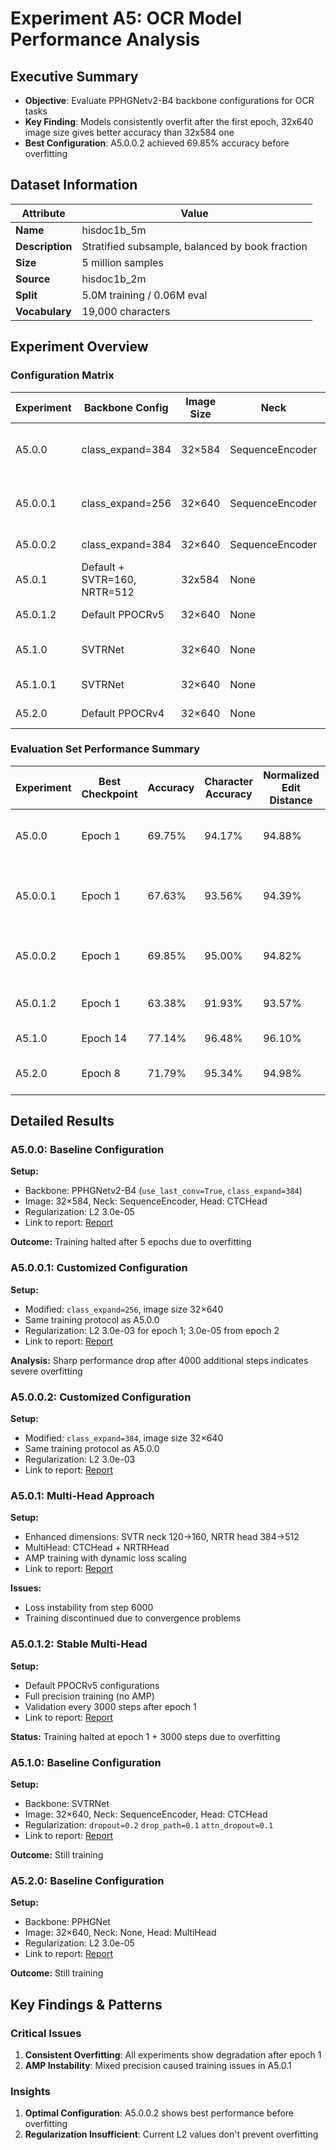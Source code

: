 # Experiment A5: OCR Model Performance Analysis

## Executive Summary

- **Objective**: Evaluate PPHGNetv2-B4 backbone configurations for OCR tasks
- **Key Finding**: Models consistently overfit after the first epoch, 32x640 image size gives better accuracy than 32x584 one
- **Best Configuration**: A5.0.0.2 achieved 69.85% accuracy before overfitting

## Dataset Information

| Attribute       | Value                                           |
| --------------- | ----------------------------------------------- |
| **Name**        | hisdoc1b_5m                                     |
| **Description** | Stratified subsample, balanced by book fraction |
| **Size**        | 5 million samples                               |
| **Source**      | hisdoc1b_2m                                     |
| **Split**       | 5.0M training / 0.06M eval                      |
| **Vocabulary**  | 19,000 characters                               |

## Experiment Overview

### Configuration Matrix

| Experiment | Backbone Config              | Image Size | Neck            | Head      | Key Changes                                      | Model Size |
| ---------- | ---------------------------- | ---------- | --------------- | --------- | ------------------------------------------------ | ---------- |
| A5.0.0     | class_expand=384             | 32×584     | SequenceEncoder | CTC       | AMP training, Baseline with pretrained weights   | 21,700,889 |
| A5.0.0.1   | class_expand=256             | 32×640     | SequenceEncoder | CTC       | AMP training, Reduced class_expand, larger width | 19,006,617 |
| A5.0.0.2   | class_expand=384             | 32×640     | SequenceEncoder | CTC       | AMP training, Larger width                       | 21,700,889 |
| A5.0.1     | Default + SVTR=160, NRTR=512 | 32x584     | None            | MultiHead | Multi-head approach, AMP training                | 22,212,009 |
| A5.0.1.2   | Default PPOCRv5              | 32×640     | None            | MultiHead | Full precision training                          | 21,169,089 |
| A5.1.0     | SVTRNet                      | 32×640     | None            | CTC       | AMP training, no pretrained weights              | 22,383,545 |
| A5.1.0.1   | SVTRNet                      | 32×640     | None            | MultiHead | Full precision training                          | 21,169,089 |
| A5.2.0     | Default PPOCRv4              | 32×640     | None            | MultiHead | Full precision training                          | 21,169,089 |

### Evaluation Set Performance Summary

| Experiment | Best Checkpoint | Accuracy | Character Accuracy | Normalized Edit Distance | Notes                                          |
| ---------- | --------------- | -------- | ------------------ | ------------------------ | ---------------------------------------------- |
| A5.0.0     | Epoch 1         | 69.75%   | 94.17%             | 94.88%                   | PPHGNetv2-B4 + CTCHead + 32x584                |
| A5.0.0.1   | Epoch 1         | 67.63%   | 93.56%             | 94.39%                   | PPHGNetv2-B4 + CTCHead + 32x640 + Smaller Neck |
| A5.0.0.2   | Epoch 1         | 69.85%   | 95.00%             | 94.82%                   | PPHGNetv2-B4 + CTCHead + 32x640                |
| A5.0.1.2   | Epoch 1         | 63.38%   | 91.93%             | 93.57%                   | PPHGNetv2-B4 + MultiHead                       |
| A5.1.0     | Epoch 14        | 77.14%   | 96.48%             | 96.10%                   | SVTRNet + CTCHead                              |
| A5.2.0     | Epoch 8         | 71.79%   | 95.34%             | 94.98%                   | PPHGNet-small + MultiHead                      |

## Detailed Results

### A5.0.0: Baseline Configuration

**Setup:**

- Backbone: PPHGNetv2-B4 (`use_last_conv=True`, `class_expand=384`)
- Image: 32×584, Neck: SequenceEncoder, Head: CTCHead
- Regularization: L2 3.0e-05
- Link to report: [Report](https://wandb.ai/trankim147-vnu-hcmus/HisDoc1B-5M/reports/Finetuning-PPOCRv5--VmlldzoxMzE3MzMzMg?accessToken=cuhjhoog5hi2bm9gh3hotlin5979tg867rxo8qxxmdfqu24y3qtf5dhexqgnykhg)

**Outcome:** Training halted after 5 epochs due to overfitting

### A5.0.0.1: Customized Configuration

**Setup:**

- Modified: `class_expand=256`, image size 32×640
- Same training protocol as A5.0.0
- Regularization: L2 3.0e-03 for epoch 1; 3.0e-05 from epoch 2
- Link to report: [Report](https://wandb.ai/trankim147-vnu-hcmus/HisDoc1B-5M/reports/Finetuning-PPOCRv5--VmlldzoxMzE3MzMzMg?accessToken=cuhjhoog5hi2bm9gh3hotlin5979tg867rxo8qxxmdfqu24y3qtf5dhexqgnykhg)

**Analysis:** Sharp performance drop after 4000 additional steps indicates severe overfitting

### A5.0.0.2: Customized Configuration

**Setup:**

- Modified: `class_expand=384`, image size 32×640
- Same training protocol as A5.0.0
- Regularization: L2 3.0e-03
- Link to report: [Report](https://wandb.ai/trankim147-vnu-hcmus/HisDoc1B-5M/reports/Finetuning-PPOCRv5--VmlldzoxMzE3MzMzMg?accessToken=cuhjhoog5hi2bm9gh3hotlin5979tg867rxo8qxxmdfqu24y3qtf5dhexqgnykhg)

### A5.0.1: Multi-Head Approach

**Setup:**

- Enhanced dimensions: SVTR neck 120→160, NRTR head 384→512
- MultiHead: CTCHead + NRTRHead
- AMP training with dynamic loss scaling
- Link to report: [Report](https://api.wandb.ai/links/trankim147-vnu-hcmus/exts5hb7)

**Issues:**

- Loss instability from step 6000
- Training discontinued due to convergence problems

### A5.0.1.2: Stable Multi-Head

**Setup:**

- Default PPOCRv5 configurations
- Full precision training (no AMP)
- Validation every 3000 steps after epoch 1
- Link to report: [Report](https://wandb.ai/trankim147-vnu-hcmus/HisDoc1B-5M/reports/Finetuning-PPOCRv5-Part-3--VmlldzoxMzE3MzM4Mg?accessToken=oi8h83yigkxon6xpov6o2o6af84gcmxwf4s2xegl6amdfw4u5cfhghgma1cinmzd)

**Status:** Training halted at epoch 1 + 3000 steps due to overfitting

### A5.1.0: Baseline Configuration

**Setup:**

- Backbone: SVTRNet
- Image: 32×640, Neck: SequenceEncoder, Head: CTCHead
- Regularization: `dropout=0.2` `drop_path=0.1` `attn_dropout=0.1`
- Link to report: [Report](https://api.wandb.ai/links/trankim147-vnu-hcmus/1zxkjie2)

**Outcome:** Still training

### A5.2.0: Baseline Configuration

**Setup:**

- Backbone: PPHGNet
- Image: 32×640, Neck: None, Head: MultiHead
- Regularization: L2 3.0e-05
- Link to report: [Report](https://wandb.ai/trankim147-vnu-hcmus/HisDoc1B-5M/reports/PPOCRv4--VmlldzoxMzE3MzI2Mg?accessToken=7sertx09hmz6j87d3ety9vakbjhit70f2qb91ce99s5bkqwm570lesq7j0j4bedf)

**Outcome:** Still training

## Key Findings & Patterns

### Critical Issues

1. **Consistent Overfitting**: All experiments show degradation after epoch 1
2. **AMP Instability**: Mixed precision caused training issues in A5.0.1

### Insights

1. **Optimal Configuration**: A5.0.0.2 shows best performance before overfitting
2. **Regularization Insufficient**: Current L2 values don't prevent overfitting

